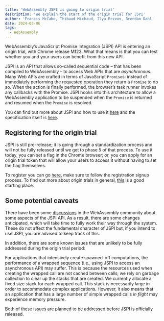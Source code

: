 ```yaml
---
title: 'WebAssembly JSPI is going to origin trial'
description: 'We explain the start of the origin trial for JSPI'
author: 'Francis McCabe, Thibaud Michaud, Ilya Rezvov, Brendan Dahl'
date: 2024-03-06
tags:
  - WebAssembly
---
```

WebAssembly’s JavaScript Promise Integration (JSPI) API is entering an origin trial, with Chrome release M123. What that means is that you can test whether you and your users can benefit from this new API.

JSPI is an API that allows so-called sequential code – that has been compiled to WebAssembly – to access Web APIs that are _asynchronous_. Many Web APIs are crafted in terms of JavaScript `Promise`s: instead of immediately performing the requested operation they return a `Promise` to do so. When the action is finally performed, the browser’s task runner invokes any callbacks with the Promise. JSPI hooks into this architecture to allow a WebAssembly application to be suspended when the `Promise` is returned and resumed when the `Promise` is resolved.

You can find out more about JSPI and how to use it [here](https://v8.dev/blog/jspi) and the specification itself is [here](https://github.com/WebAssembly/js-promise-integration).

## Registering for the origin trial

JSPI is still pre-release; it is going through a standardization process and will not be fully released until we get to phase 5 of that process. To use it today, you can set a flag in the Chrome browser; or, you can apply for an origin trial token that will allow your users to access it without having to set the flag themselves.

To register you can go [here](https://developer.chrome.com/origintrials/#/register_trial/1603844417297317889), make sure to follow the registration signup process. To find out more about origin trials in general, [this](https://developer.chrome.com/docs/web-platform/origin-trials) is a good starting place.

## Some potential caveats

There have been some [discussions](https://github.com/WebAssembly/js-promise-integration/issues) in the WebAssembly community about some aspects of the JSPI API. As a result, there are some changes anticipated, which will take time to fully work their way through the system. These do not affect the fundamental character of JSPI but, if you intend to use JSPI, you are advised to keep track of this.

In addition, there are some known issues that are unlikely to be fully addressed during the origin trial period:

For applications that intensively create spawned-off computations, the performance of a wrapped sequence (i.e., using JSPI to access an asynchronous API) may suffer. This is because the resources used when creating the wrapped call are not cached between calls; we rely on garbage collection to clear up the stacks that are created.
We currently allocate a fixed size stack for each wrapped call. This stack is necessarily large in order to accommodate complex applications. However, it also means that an application that has a large number of simple wrapped calls _in flight_ may experience memory pressure.

Both of these issues are planned to be addressed before JSPI is officially released.
